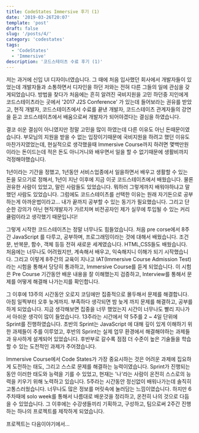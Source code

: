 ```yaml
---
title: CodeStates Immersive 후기 (1)
date: '2019-03-26T20:07'
template: 'post'
draft: false
slug: '/posts/4/'
category: 'codestates'
tags:
  - 'CodeStates'
  - 'Immersive'
description: '코드스테이츠 수료 후기 (1)'
---
```


저는 과거에 신입 UI 디자이너였습니다. 그 때에 처음 입사했던 회사에서 개발자들이 있었는데 개발자들과 소통하면서 디자인을 하던 저와는 전혀 다른 그들의 일에 관심을 갖게되었습니다. 방법을 찾다가 처음에는 흔히 알려진 국비지원을 고민 하던중 지인에게 코드스테이츠라는 곳에서 '2017 J2S Conference' 가 있는데 들어보라는 권유를 받았고, 현직 개발자, 코드스테이츠에서 수료를 끝낸 개발자, 코드스테이츠 관계자들의 강연을 듣고 코드스테이츠에서 배움으로써 개발자가 되어야겠다는 결심을 하였습니다.

결코 쉬운 결심이 아니였지만 정말 고민을 많이 하였는데 다른 이유도 아닌 돈때문이였습니다. 부모님의 지원을 받을 수 없는 입장이기때문에 국비지원을 하려고 했던 이유도 마찬가지였었는데, 현실적으로 생각했을때 Immersive Course까지 하려면 몇백만원이라는 돈이드는데 적은 돈도 아니거니와 배우면서 일을 할 수 없기때문에 생활비까지 걱정해야했습니다.

1년이라는 기간을 정했고, 1년동안 서비스업종에서 일을하면서 배우고 생활할 수 있는 돈을 모으기로 정해서, 1년이 지난 이후에 지금 이곳 코드스테이츠에서 배웠습니다. 물론 권유한 사람이 있었고, 말린 사람들도 있었습니다. 뭐하러 그렇게까지 배워야하냐고 말했던 사람도 있었습니다. 그럼에도 코드스테이츠를 선택한 이유는 원래 자기돈으로 공부하는게 아까운법이라고... 내가 끝까지 공부할 수 있는 동기가 필요했습니다. 그리고 단순한 강의가 아닌 현직개발자가 가르치며 비전공자인 제가 실무에 투입될 수 있는 커리큘럼이라고 생각했기 때문입니다!

그렇게 시작한 코드스테이츠는 정말 너무나도 힘들었습니다. 처음 pre corse에서 8주간 JavaScript 를 다루고, 공부하며, 프로그래밍이라는 것에 대해서 배웠습니다. 조건문, 반복문, 함수, 객체 등등 전혀 새로운 세계였습니다.
HTML,CSS들도 배웠습니다. 처음에는 너무나도 어려웠지만, 계속해서 배우고, 익숙해지니 이해가 되기 시작했습니다.
그리고 이렇게 8주간의 교육이 지나고 IAT(Immersive Course Admission Test)라는 시험을 통해서 당당히 통과하고, Immersive Course를 듣게 되었습니다. 이 시험은 Pre Course 기간동안 배운 내용을 잘 이해했는지 검증하고, Interview를 통해서 문제를 어떻게 해결해 나가는지를 확인합니다.

그 이후에 13주의 시간동안 오로지 코딩에만 집중적으로 몰두해서 문제를 해결합니다. 아침 일찍부터 오후 늦게까지. 부족하다 생각되면 밤 늦게 까지 문제를 해결하고, 공부를 하게 되었습니다. 지금 생각해보면 집중을 너무 했었는지 시간이 너무나도 빨리 지나가서 아쉬운 생각이 많이 들었습니다. 13주라는 시간에서 약 5주를 2 ~ 4일 단위에 Sprint를 진행하였습니다. 초반의 Sprint는 JavaScript 에 대해 깊이 있게 이해하기 위한 과제들이 주를 이루었고, 후반의 Sprint는 실제 업무 환경에서 해결해야하는 과제들과 유사하게 설계되어 있었습니다. 후반부로 갈수록 점점 더 수준이 높은 기술들을 학습할 수 있는 도전적인 과제가 주어졌습니다.

Immersive Course에서 Code States가 가장 중요시하는 것은 어려운 과제에 집요하게 도전하는 태도, 그리고 스스로 문제를 해결하는 능력이였습니다. Sprint가 진행되는 동안 이러한 태도와 능력을 기를 수 있었고, 현재는 '나'라는 사람이 온전히 스스로의 능력을 키우기 위해 노력하고 있습니다. 5주라는 시간동안 정신없이 배워나가는데 솔직히 고통스러웠습니다. 너무나도 많은 정보를 머릿속에 눌러담는 느낌이였습니다. 하지만 6주차때에 solo week를 통해서 나름대로 배운것을 정리하고, 온전히 나의 것으로 다듬을 수 있었습니다. 그 이후에는 수강생들끼리 기획하고, 구성하고, 팀으로써 2주간 진행하는 하나의 프로젝트를 제작하게 되었습니다.

프로젝트는 다음이야기에서...

